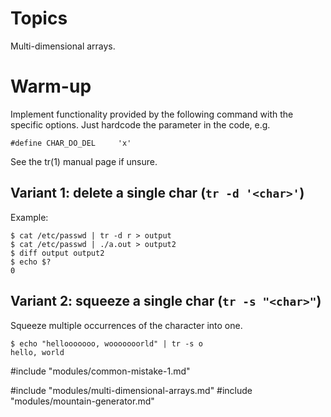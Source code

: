 # Topics

Multi-dimensional arrays.

# Warm-up

Implement functionality provided by the following command with the specific
options.  Just hardcode the parameter in the code, e.g.

```
#define CHAR_DO_DEL     'x'
```

See the tr(1) manual page if unsure.

## Variant 1: delete a single char (`tr -d '<char>'`)

Example:
```
$ cat /etc/passwd | tr -d r > output
$ cat /etc/passwd | ./a.out > output2
$ diff output output2
$ echo $?
0
```

## Variant 2: squeeze a single char (`tr -s "<char>"`)

Squeeze multiple occurrences of the character into one.

```
$ echo "hellooooooo, wooooooorld" | tr -s o
hello, world
```

#include "modules/common-mistake-1.md"

#include "modules/multi-dimensional-arrays.md"
#include "modules/mountain-generator.md"
